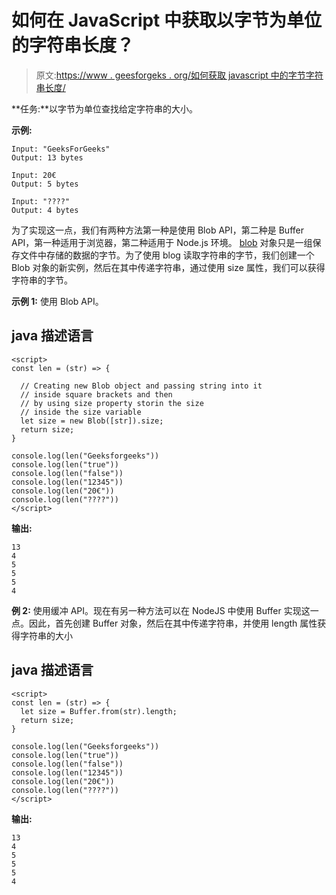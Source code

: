 # 如何在 JavaScript 中获取以字节为单位的字符串长度？

> 原文:[https://www . geesforgeks . org/如何获取 javascript 中的字节字符串长度/](https://www.geeksforgeeks.org/how-to-get-the-length-of-a-string-in-bytes-in-javascript/)

**任务:**以字节为单位查找给定字符串的大小。

**示例:**

```
Input: "GeeksForGeeks"
Output: 13 bytes

Input: 20€
Output: 5 bytes

Input: "????"
Output: 4 bytes
```

为了实现这一点，我们有两种方法第一种是使用 Blob API，第二种是 Buffer API，第一种适用于浏览器，第二种适用于 Node.js 环境。 [blob](https://www.geeksforgeeks.org/javascript-blob/) 对象只是一组保存文件中存储的数据的字节。为了使用 blog 读取字符串的字节，我们创建一个 Blob 对象的新实例，然后在其中传递字符串，通过使用 size 属性，我们可以获得字符串的字节。

**示例 1:** 使用 Blob API。

## java 描述语言

```
<script>
const len = (str) => {

  // Creating new Blob object and passing string into it 
  // inside square brackets and then 
  // by using size property storin the size 
  // inside the size variable
  let size = new Blob([str]).size;
  return size;
} 

console.log(len("Geeksforgeeks"))
console.log(len("true"))
console.log(len("false"))
console.log(len("12345"))
console.log(len("20€"))
console.log(len("????"))
</script>
```

**输出:**

```
13
4
5
5
5
4
```

**例 2:** 使用缓冲 API。现在有另一种方法可以在 NodeJS 中使用 Buffer 实现这一点。因此，首先创建 Buffer 对象，然后在其中传递字符串，并使用 length 属性获得字符串的大小

## java 描述语言

```
<script>
const len = (str) => {
  let size = Buffer.from(str).length;
  return size;
} 

console.log(len("Geeksforgeeks"))
console.log(len("true"))
console.log(len("false"))
console.log(len("12345"))
console.log(len("20€"))
console.log(len("????"))
</script>
```

**输出:**

```
13
4
5
5
5
4
```
